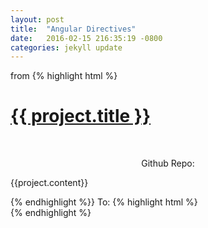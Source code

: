 ```yaml
---
layout: post
title:  "Angular Directives"
date:   2016-02-15 216:35:19 -0800
categories: jekyll update
---
```


from 
{% highlight html %}
<div id="column">
  <div class="scroll">
    <div id="cols" ng-repeat="project in projects" >
      <div >
      <a href="{{ project.link }}">
        <div class = "proj-image" id="proj{{project.id}}">
          <h1 class="centering" ng-class="{highlight: hover2}" ng-mouseenter="hover2 = true" ng-mouseleave="hover2 = false">
            {{ project.title }}
          </h1>
        </div>
      </a>
      <br/>
        <p align="center">Github Repo: <a href="{{project.github}}"><i class="fa fa-github-alt"></i></a></p>
      <p class="content">
        {{project.content}}
      </p>
    </div>
  </div>
</div>
{% endhighlight %}}
To: 
{% highlight html %}
<div id="column">
  <div class="scroll">
    <div id="cols" ng-repeat="project in projects" >
      <div project-tile project="project"></div>
  </div>
</div>
{% endhighlight %}

